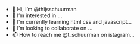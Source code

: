 - 👋 Hi, I’m @thijsschuurman
- 👀 I’m interested in ...
- 🌱 I’m currently learning html css and javascript...
- 💞️ I’m looking to collaborate on ...
- 📫 How to reach me @t_schuurman on istagram...

<!---
thijsschuurman/thijsschuurman is a ✨ special ✨ repository because its `README.md` (this file) appears on your GitHub profile.
You can click the Preview link to take a look at your changes.
--->
